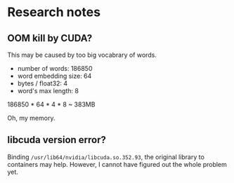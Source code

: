 # Research notes

## OOM kill by CUDA?

This may be caused by too big vocabrary of words.

- number of words: 186850
- word embedding size: 64
- bytes / float32: 4
- word's max length: 8

186850 * 64 * 4 * 8 ~ 383MB

Oh, my memory.


## libcuda version error?

Binding `/usr/lib64/nvidia/libcuda.so.352.93`, the original library
to containers may help.
However, I cannot have figured out the whole problem yet.
